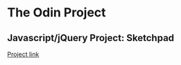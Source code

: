 The Odin Project
===
Javascript/jQuery Project: Sketchpad
---

[Project link](http://www.theodinproject.com/web-development-101/javascript-and-jquery "Sketchpad")